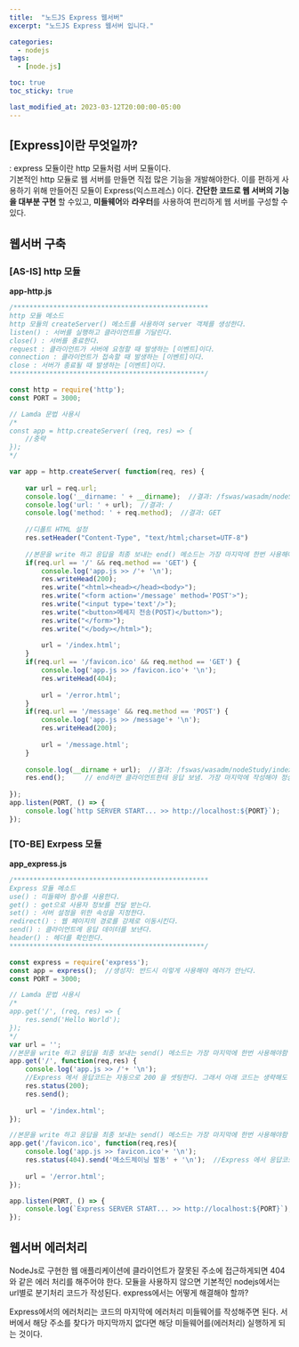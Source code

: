 ```yaml
---
title:  "노드JS Express 웹서버"
excerpt: "노드JS Express 웹서버 입니다."

categories:
  - nodejs
tags:
  - [node.js]

toc: true
toc_sticky: true

last_modified_at: 2023-03-12T20:00:00-05:00
---
```


## [Express]이란 무엇일까?
: express 모듈이란 http 모듈처럼 서버 모듈이다.  
기본적인 http 모듈로 웹 서버를 만들면 직접 많은 기능을 개발해야한다. 
이를 편하게 사용하기 위해 만들어진 모듈이 Express(익스프레스) 이다. 
**간단한 코드로 웹 서버의 기능을 대부분 구현** 할 수있고, **미들웨어**와 **라우터**를 사용하여 편리하게 웹 서버를 구성할 수 있다.

## 웹서버 구축
### [AS-IS] http 모듈
**app-http.js**
```js
/*************************************************
http 모듈 메소드
http 모듈의 createServer() 메소드를 사용하여 server 객체를 생성한다.
listen() : 서버를 실행하고 클라이언트를 기달린다.
close() : 서버를 종료한다.
request : 클라이언트가 서버에 요청할 때 발생하는 [이벤트]이다.
connection : 클라이언트가 접속할 때 발생하는 [이벤트]이다.
close : 서버가 종료될 때 발생하는 [이벤트]이다.
*************************************************/

const http = require('http');
const PORT = 3000;

// Lamda 문법 사용시
/*
const app = http.createServer( (req, res) => {
	//중략
});
*/

var app = http.createServer( function(req, res) {
	
	var url = req.url;
	console.log('__dirname: ' + __dirname);  //결과: /fswas/wasadm/nodeStudy/
	console.log('url: ' + url);  //결과: /
	console.log('method: ' + req.method);  //결과: GET
	
	//디폴트 HTML 설정
	res.setHeader("Content-Type", "text/html;charset=UTF-8")
	
	//본문을 write 하고 응답을 최종 보내는 end() 메소드는 가장 마지막에 한번 사용해야함
	if(req.url == '/' && req.method == 'GET') {
        console.log('app.js >> /'+ '\n'); 
        res.writeHead(200);
        res.write("<html><head></head><body>");
        res.write("<form action='/message' method='POST'>");
        res.write("<input type='text'/>");
        res.write("<button>메세지 전송(POST)</button>");
        res.write("</form>");
        res.write("</body></html>");
        
        url = '/index.html';        
    }
    if(req.url == '/favicon.ico' && req.method == 'GET') {
        console.log('app.js >> /favicon.ico'+ '\n');
        res.writeHead(404);
        
        url = '/error.html';        
    }
    if(req.url == '/message' && req.method == 'POST') {
		console.log('app.js >> /message'+ '\n');
		res.writeHead(200);
		
        url = '/message.html';        
    }
    
    console.log(__dirname + url);  //결과: /fswas/wasadm/nodeStudy/index.html
    res.end();     // end하면 클라이언트한테 응답 보냄. 가장 마지막에 작성해야 정상작동 한다.
    
});
app.listen(PORT, () => {
	console.log(`http SERVER START... >> http://localhost:${PORT}`);
});

```

### [TO-BE] Exrpess 모듈

**app_express.js**  
```js
/*************************************************
Express 모듈 메소드
use() : 미들웨어 함수를 사용한다.
get() : get으로 사용자 정보를 전달 받는다.
set() : 서버 설정을 위한 속성을 지정한다.
redirect() : 웹 페이지의 경로를 강제로 이동시킨다.
send() : 클라이언트에 응답 데이터를 보낸다.
header() : 헤더를 확인한다.
*************************************************/

const express = require('express');
const app = express();  //생성자: 반드시 이렇게 사용해야 에러가 안난다.
const PORT = 3000;

// Lamda 문법 사용시
/*
app.get('/', (req, res) => {
    res.send('Hello World');
});
*/
var url = '';
//본문을 write 하고 응답을 최종 보내는 send() 메소드는 가장 마지막에 한번 사용해야함
app.get('/', function(req,res) {
    console.log('app.js >> /'+ '\n');  
    //Express 에서 응답코드는 자동으로 200 을 셋팅한다. 그래서 아래 코드는 생략해도 된다.
    res.status(200);
    res.send();
    
    url = '/index.html';
});

//본문을 write 하고 응답을 최종 보내는 send() 메소드는 가장 마지막에 한번 사용해야함
app.get('/favicon.ico', function(req,res){
    console.log('app.js >> favicon.ico'+ '\n');       
    res.status(404).send('메소드체이닝 발동' + '\n');  //Express 에서 응답코드를 셋팅하는 방법. (그리고 메소드 체이닝으로 응답해보았다.)
    
    url = '/error.html';
});

app.listen(PORT, () => {
	console.log(`Express SERVER START... >> http://localhost:${PORT}`);
});

```

## 웹서버 에러처리
NodeJs로 구현한 웹 애플리케이션에 클라이언트가 잘못된 주소에 접근하게되면 404 와 같은 에러 처리를 해주어야 한다. 
모듈을 사용하지 않으면 기본적인 nodejs에서는 url별로 분기처리 코드가 작성된다. express에서는 어떻게 해결해야 할까?
  
Express에서의 에러처리는 코드의 마지막에 에러처리 미들웨어를 작성해주면 된다. 서버에서 해당 주소를 찾다가 마지막까지 없다면
해당 미들웨어를(에러처리) 실행하게 되는 것이다.
